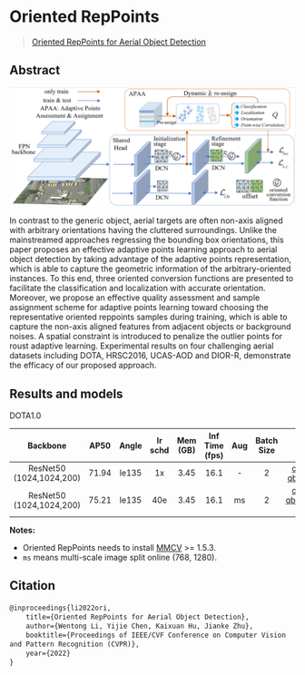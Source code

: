 # Oriented RepPoints

> [Oriented RepPoints for Aerial Object Detection](https://openaccess.thecvf.com/content/CVPR2022/papers/Li_Oriented_RepPoints_for_Aerial_Object_Detection_CVPR_2022_paper.pdf)

<!-- [ALGORITHM] -->

## Abstract

<div align=center>
<img src="https://raw.githubusercontent.com/zytx121/image-host/main/imgs/oriented_reppoints.png" width="800"/>
</div>

In contrast to the generic object, aerial targets are often non-axis aligned with arbitrary orientations having
the cluttered surroundings. Unlike the mainstreamed approaches regressing the bounding box orientations, this paper
proposes an effective adaptive points learning approach to aerial object detection by taking advantage of the adaptive
points representation, which is able to capture the geometric information of the arbitrary-oriented instances.
To this end, three oriented conversion functions are presented to facilitate the classification and localization
with accurate orientation. Moreover, we propose an effective quality assessment and sample assignment scheme for
adaptive points learning toward choosing the representative oriented reppoints samples during training, which is
able to capture the non-axis aligned features from adjacent objects or background noises. A spatial constraint is
introduced to penalize the outlier points for roust adaptive learning. Experimental results on four challenging
aerial datasets including DOTA, HRSC2016, UCAS-AOD and DIOR-R, demonstrate the efficacy of our proposed approach.

## Results and models

DOTA1.0

|         Backbone         |  AP50  | Angle | lr schd | Mem (GB) | Inf Time (fps) | Aug | Batch Size |                                                  Configs                                                  |                                                                                                                                                                                    Download                                                                                                                                                                                    |
| :----------------------: | :---: | :---: | :-----: | :------: | :------------: | :-: | :--------: | :-------------------------------------------------------------------------------------------------------: | :----------------------------------------------------------------------------------------------------------------------------------------------------------------------------------------------------------------------------------------------------------------------------------------------------------------------------------------------------------------------------: |
| ResNet50 (1024,1024,200) | 71.94 | le135 |   1x    |   3.45   |      16.1      |  -  |     2      |          [oriented-reppoints-qbox_r50_fpn_1x_dota](./oriented-reppoints-qbox_r50_fpn_1x_dota.py)          |         [model](https://download.openmmlab.com/mmrotate/v0.1.0/orientedreppoints/oriented_reppoints_r50_fpn_1x_dota_le135/oriented_reppoints_r50_fpn_1x_dota_le135-ef072de9.pth) \| [log](https://download.openmmlab.com/mmrotate/v0.1.0/orientedreppoints/oriented_reppoints_r50_fpn_1x_dota_le135/oriented_reppoints_r50_fpn_1x_dota_le135_20220505_092853.log.json)         |
| ResNet50 (1024,1024,200) | 75.21 | le135 |   40e   |   3.45   |      16.1      | ms  |     2      | [oriented-reppoints-qbox_r50_fpn_mstrain-40e_dota](./oriented-reppoints-qbox_r50_fpn_mstrain-40e_dota.py) | [model](https://download.openmmlab.com/mmrotate/v0.1.0/orientedreppoints/oriented_reppoints_r50_fpn_40e_dota_ms_le135/oriented_reppoints_r50_fpn_40e_dota_ms_le135-bb0323fd.pth) \| [log](https://download.openmmlab.com/mmrotate/v0.1.0/orientedreppoints/oriented_reppoints_r50_fpn_40e_dota_ms_le135/oriented_reppoints_r50_fpn_40e_dota_ms_le135_20220516_145332.log.json) |

**Notes:**

- Oriented RepPoints needs to install [MMCV](https://github.com/open-mmlab/mmcv) >= 1.5.3.
- `ms` means multi-scale image split online (768, 1280).

## Citation

```
@inproceedings{li2022ori,
    title={Oriented RepPoints for Aerial Object Detection},
    author={Wentong Li, Yijie Chen, Kaixuan Hu, Jianke Zhu},
    booktitle={Proceedings of IEEE/CVF Conference on Computer Vision and Pattern Recognition (CVPR)},
    year={2022}
}
```
